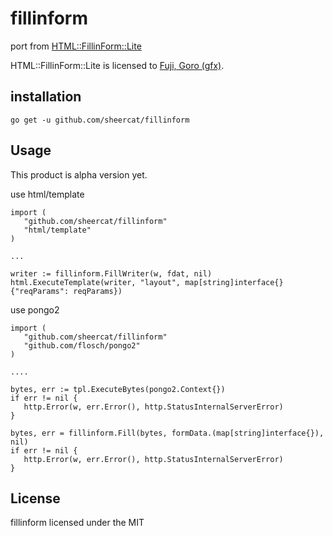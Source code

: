 # fillinform

port from [HTML::FillinForm::Lite](https://github.com/gfx/p5-HTML-FillInForm-Lite)

HTML::FillinForm::Lite is licensed to [Fuji, Goro (gfx)](https://github.com/gfx/).

## installation

    go get -u github.com/sheercat/fillinform

## Usage
This product is alpha version yet.

use html/template

    import (
       "github.com/sheercat/fillinform"
       "html/template"
    )
    
    ...
    
    writer := fillinform.FillWriter(w, fdat, nil)
    html.ExecuteTemplate(writer, "layout", map[string]interface{}{"reqParams": reqParams})

use pongo2

    import (
       "github.com/sheercat/fillinform"
       "github.com/flosch/pongo2"
    )
    
    ....
    
    bytes, err := tpl.ExecuteBytes(pongo2.Context{})
    if err != nil {
       http.Error(w, err.Error(), http.StatusInternalServerError)
    }
    
    bytes, err = fillinform.Fill(bytes, formData.(map[string]interface{}), nil)
    if err != nil {
       http.Error(w, err.Error(), http.StatusInternalServerError)
    }


## License



fillinform licensed under the MIT



